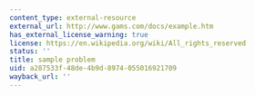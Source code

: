 ```yaml
---
content_type: external-resource
external_url: http://www.gams.com/docs/example.htm
has_external_license_warning: true
license: https://en.wikipedia.org/wiki/All_rights_reserved
status: ''
title: sample problem
uid: a287533f-48de-4b9d-8974-055016921709
wayback_url: ''
---
```

